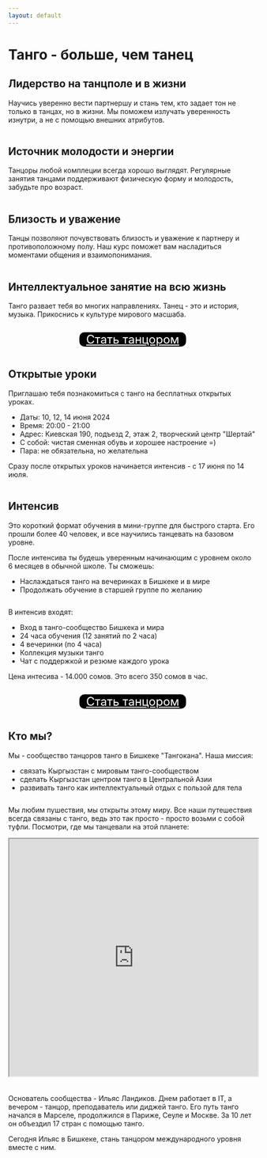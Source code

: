```yaml
---
layout: default
---
```


# Танго - больше, чем танец

## Лидерство на танцполе и в жизни

Научись уверенно вести партнершу и стань тем, кто задает тон не только в танцах, но в жизни. Мы поможем излучать уверенность изнутри, а не с помощью внешних атрибутов.

<img src="/assets/images/IMG_9107.jpg" alt="" class="landing-image-150-px" style="object-position: center 73%;">

## Источник молодости и энергии

Танцоры любой комплеции всегда хорошо выглядят. Регулярные занятия танцами поддерживают физическую форму и молодость, забудьте про возраст.

<img src="/assets/images/youth.jpg" alt="" class="landing-image-150-px" style="object-position: center 76%;">

## Близость и уважение

Танцы позволяют почувствовать близость и уважение к партнеру и противоположному полу. Наш курс поможет вам насладиться моментами общения и взаимопонимания.

<img src="/assets/images/understanding.jpg" alt="" class="landing-image-150-px" style="object-position: center 25%">

## Интеллектуальное занятие на всю жизнь

Танго развает тебя во многих направлениях. Танец - это и история, музыка. Прикоснись к культуре мирового масшаба.

<img src="/assets/images/IMG_3666.jpeg" alt="" class="landing-image-150-px" style="object-position: center 40%">

<div style="display:flex; justify-content:center"><p style="display: inline-block; text-align:center; background-color: black; border-radius: 10px"><a style="margin: 14px; backgound-color: black; color: white; font-size: 24px" href="#embended-form-345">Стать танцором</a></p></div>

## Открытые уроки

Приглашаю тебя познакомиться с танго на бесплатных открытых уроках.

- Даты: 10, 12, 14 июня 2024
- Время: 20:00 - 21:00
- Адрес: Киевская 190, подъезд 2, этаж 2, творческий центр "Шертай"
- С собой: чистая сменная обувь и хорошее настроение =)
- Пара: не обязательна, но желательна

Сразу после открытых уроков начинается интенсив - с 17 июня по 14 июля.

<img src="/assets/images/IMG_0336.jpeg" alt="" class="landing-image-150-px" style="object-position: center 37%">

## Интенсив

Это короткий формат обучения в мини-группе для быстрого старта. Его прошли более 40 человек, и все научились танцевать на базовом уровне.

После интенсива ты будешь уверенным начинающим с уровнем около 6 месяцев в обычной школе. Ты сможешь:

- Наслаждаться танго на вечеринках в Бишкеке и в мире
- Продолжать обучение в старшей группе по желанию

<img src="/assets/images/IMG_8389.jpeg" alt="" class="landing-image-150-px" style="object-position: center 37%">

В интенсив входят:

- Вход в танго-сообщество Бишкека и мира
- 24 часа обучения (12 занятий по 2 часа)
- 4 вечеринки (по 4 часа)
- Коллекция музыки танго
- Чат с поддержкой и резюме каждого урока

Цена интесива - 14.000 сомов. Это всего 350 сомов в час.

<img src="/assets/images/IMG_0335.jpeg" alt="" class="landing-image-150-px" style="object-position: center 52%">

<div style="display:flex; justify-content:center"><p style="display: inline-block; text-align:center; background-color: black; border-radius: 10px"><a style="margin: 14px; backgound-color: black; color: white; font-size: 24px" href="#embended-form-345">Стать танцором</a></p></div>

## Кто мы?

Мы - сообщество танцоров танго в Бишкеке "Тангокана". Наша миссия:

- связать Кыргызстан с мировым танго-сообществом
- сделать Кыргызстан центром танго в Центральной Азии
- развивать танго как интеллектуальный отдых с пользой для тела

<img src="/assets/images/IMG_7862.jpeg" alt="" class="landing-image-150-px" style="object-position: center 22%">

Мы любим пушествия, мы открыты этому миру. Все наши путешествия всегда связаны с танго, ведь это так просто - просто возьми с собой туфли. Посмотри, где мы танцевали на этой планете:

<iframe src="https://www.google.com/maps/d/u/0/embed?mid=1t_BScP2V3hPm0fhya3wb_XB1DK8OZp0&ehbc=2E312F&noprof=1&z=2" style="width:100%; margin-bottom: 20px;" width="640" height="480"></iframe>

Основатель сообщества - Ильяс Ландиков. Днем работает в IT, а вечером - танцор, преподаватель или диджей танго. Его путь танго начался в Марселе, продолжился в Париже, Сеуле и Москве. За 10 лет он объездил 17 стран с помощью танго.

Сегодня Ильяс в Бишкеке, стань танцором международного уровня вместе с ним.

<img src="/assets/images/IMG_0144.jpeg" alt="" class="landing-image-150-px"  style="object-position: center 54%">

<p style="text-align: center;"><iframe class="form-iframe embended-form" style="display:none;" id="embended-form-345" src="https://crm.clients24.pro/tangokana/form?id=345" frameborder="0" scrolling="no" width="100%">Your browser does not support frames</iframe></p>
<link href="https://crm.clients24.pro/css/form.css" rel="stylesheet">
<script src="https://crm.clients24.pro/tangokana/admin/schedule-noauth/simple-form-script/345"></script>
<script>onmessage = function(e){
document.getElementById('embended-form-345').style.height = (e.data.formSize + 120) + 'px';
};</script>
